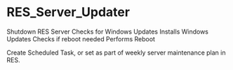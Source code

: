 # RES_Server_Updater

Shutdown RES Server
Checks for Windows Updates
Installs Windows Updates
Checks if reboot needed
Performs Reboot

Create Scheduled Task, or set as part of weekly server maintenance plan in RES.
